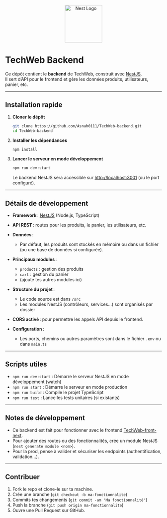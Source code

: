 <p align="center">
  <a href="http://nestjs.com/" target="blank"><img src="https://nestjs.com/img/logo-small.svg" width="120" alt="Nest Logo" /></a>
</p>

# TechWeb Backend

Ce dépôt contient le **backend** de TechWeb, construit avec [NestJS](https://nestjs.com/).  
Il sert d’API pour le frontend et gère les données produits, utilisateurs, panier, etc.

---
## Installation rapide
1. **Cloner le dépôt**
   ```bash
   git clone https://github.com/Asnah0111/TechWeb-backend.git
   cd TechWeb-backend
   ```

2. **Installer les dépendances**
   ```bash
   npm install
   ```

3. **Lancer le serveur en mode développement**
   ```bash
   npm run dev:start
   ```
   Le backend NestJS sera accessible sur [http://localhost:3001](http://localhost:3001) (ou le port configuré).

---
## Détails de développement
- **Framework** : [NestJS](https://nestjs.com/) (Node.js, TypeScript)
- **API REST** : routes pour les produits, le panier, les utilisateurs, etc.
- **Données** :  
  - Par défaut, les produits sont stockés en mémoire ou dans un fichier (ou une base de données si configurée).
- **Principaux modules** :  
  - `products` : gestion des produits
  - `cart` : gestion du panier
  - (ajoute tes autres modules ici)
- **Structure du projet** :
  - Le code source est dans `/src`
  - Les modules NestJS (contrôleurs, services…) sont organisés par dossier

- **CORS activé** : pour permettre les appels API depuis le frontend.

- **Configuration** :
  - Les ports, chemins ou autres paramètres sont dans le fichier `.env` ou dans `main.ts`

---
## Scripts utiles
- `npm run dev:start` : Démarre le serveur NestJS en mode développement (watch)
- `npm run start` : Démarre le serveur en mode production
- `npm run build` : Compile le projet TypeScript
- `npm run test` : Lance les tests unitaires (si existants)

---
## Notes de développement
- Ce backend est fait pour fonctionner avec le frontend [TechWeb-front-next](https://github.com/Asnah0111/TechWeb-front-next).
- Pour ajouter des routes ou des fonctionnalités, crée un module NestJS (`nest generate module <nom>`).
- Pour la prod, pense à valider et sécuriser les endpoints (authentification, validation…).

---
## Contribuer
1. Fork le repo et clone-le sur ta machine.
2. Crée une branche (`git checkout -b ma-fonctionnalite`)
3. Commits tes changements (`git commit -am 'Ma fonctionnalité'`)
4. Push la branche (`git push origin ma-fonctionnalite`)
5. Ouvre une Pull Request sur GitHub.
